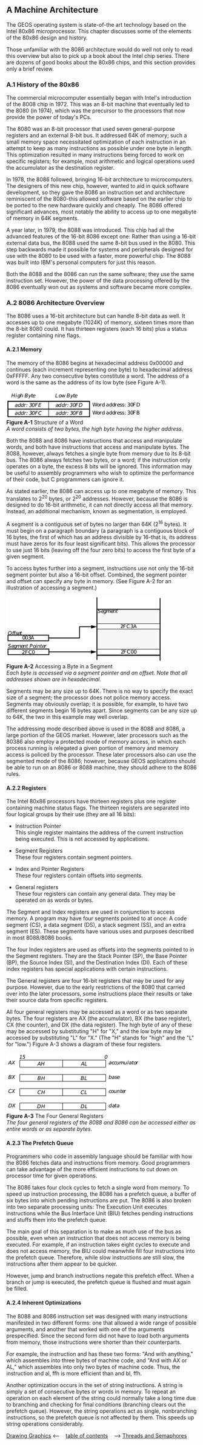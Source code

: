 ## A Machine Architecture

The GEOS operating system is state-of-the art technology based on the 
Intel 80x86 microprocessor. This chapter discusses some of the elements of 
the 80x86 design and history.

Those unfamiliar with the 8086 architecture would do well not only to read 
this overview but also to pick up a book about the Intel chip series. There 
are dozens of good books about the 80x86 chips, and this section provides 
only a brief review.

### A.1 History of the 80x86

The commercial microcomputer essentially began with Intel's introduction 
of the 8008 chip in 1972. This was an 8-bit machine that eventually led to 
the 8080 (in 1974), which was the precursor to the processors that now 
provide the power of today's PCs.

The 8080 was an 8-bit processor that used seven general-purpose registers 
and an external 8-bit bus. It addressed 64K of memory; such a small 
memory space necessitated optimization of each instruction in an attempt 
to keep as many instructions as possible under one byte in length. This 
optimization resulted in many instructions being forced to work on specific 
registers; for example, most arithmetic and logical operations used the 
accumulator as the destination register.

In 1978, the 8086 followed, bringing 16-bit architecture to microcomputers. 
The designers of this new chip, however, wanted to aid in quick software 
development, so they gave the 8086 an instruction set and architecture 
reminiscent of the 8080-this allowed software based on the earlier chip to 
be ported to the new hardware quickly and cheaply. The 8086 offered 
significant advances, most notably the ability to access up to one megabyte 
of memory in 64K segments.

A year later, in 1979, the 8088 was introduced. This chip had all the 
advanced features of the 16-bit 8086 except one: Rather than using a 16-bit 
external data bus, the 8088 used the same 8-bit bus used in the 8080. This 
step backwards made it possible for systems and peripherals designed for 
use with the 8080 to be used with a faster, more powerful chip. The 8088 
was built into IBM's personal computers for just this reason.

Both the 8088 and the 8086 can run the same software; they use the same 
instruction set. However, the power of the data processing offered by the 
8086 eventually won out as systems and software became more complex.

### A.2 8086 Architecture Overview

The 8086 uses a 16-bit architecture but can handle 8-bit data as well. It 
accesses up to one megabyte (1024K) of memory, sixteen times more than 
the 8-bit 8080 could. It has thirteen registers (each 16 bits) plus a status 
register containing nine flags.

#### A.2.1 Memory

The memory of the 8086 begins at hexadecimal address 0x00000 and 
continues (each increment representing one byte) to hexadecimal address 
0xFFFFF. Any two consecutive bytes constitute a word. The address of a 
word is the same as the address of its low byte (see Figure A-1).

![](Art/figure_a-1.png)  
**Figure A-1** Structure of a Word  
_A word consists of two bytes, the high byte having the higher address._

Both the 8088 and 8086 have instructions that access and manipulate 
words, and both have instructions that access and manipulate bytes. The 
8088, however, always fetches a single byte from memory due to its 8-bit 
bus. The 8086 always fetches two bytes, or a word; if the instruction only 
operates on a byte, the excess 8 bits will be ignored. This information may 
be useful to assembly programmers who wish to optimize the performance 
of their code, but C programmers can ignore it.

As stated earlier, the 8086 can access up to one megabyte of memory. This 
translates to 2<sup>20</sup> bytes, or 2<sup>20</sup> addresses. However, because the 8086 is 
designed to do 16-bit arithmetic, it can not directly access all that memory. 
Instead, an additional mechanism, known as segmentation, is employed.

A segment is a contiguous set of bytes no larger than 64K (2<sup>16</sup> bytes). It 
must begin on a paragraph boundary (a paragraph is a contiguous block of 
16 bytes, the first of which has an address divisible by 16-that is, its 
address must have zeros for its four least significant bits). This allows the 
processor to use just 16 bits (leaving off the four zero bits) to access the first 
byte of a given segment.

To access bytes further into a segment, instructions use not only the 16-bit 
segment pointer but also a 16-bit offset. Combined, the segment pointer 
and offset can specify any byte in memory. (See Figure A-2 for an 
illustration of accessing a segment.)

![](Art/figure_a-2.png)  
**Figure A-2** Accessing a Byte in a Segment  
_Each byte is accessed via a segment pointer and an offset. Note that all 
addresses shown are in hexadecimal._

Segments may be any size up to 64K. There is no way to specify the exact 
size of a segment; the processor does not police memory access. Segments 
may obviously overlap; it is possible, for example, to have two different 
segments begin 16 bytes apart. Since segments can be any size up to 64K, 
the two in this example may well overlap.

The addressing mode described above is used in the 8088 and 8086, a large 
portion of the GEOS market. However, later processors such as the 80386 
also employ a protected mode of memory access, in which each process 
running is relegated a given portion of memory and memory access is 
policed by the processor. These later processors also can use the segmented 
mode of the 8086; however, because GEOS applications should be able to 
run on an 8086 or 8088 machine, they should adhere to the 8086 rules.

#### A.2.2 Registers

The Intel 80x86 processors have thirteen registers plus one register 
containing machine status flags. The thirteen registers are separated into 
four logical groups by their use (they are all 16 bits):

+ Instruction Pointer  
This single register maintains the address of the current instruction 
being executed. This is not accessed by applications.

+ Segment Registers  
These four registers contain segment pointers.

+ Index and Pointer Registers  
These four registers contain offsets into segments.

+ General registers  
These four registers can contain any general data. They may be 
operated on as words or bytes.

The Segment and Index registers are used in conjunction to access memory. 
A program may have four segments pointed to at once: A code segment 
(CS), a data segment (DS), a stack segment (SS), and an extra segment (ES). 
These segments have various uses and purposes described in most 
8088/8086 books.

The four Index registers are used as offsets into the segments pointed to in 
the Segment registers. They are the Stack Pointer (SP), the Base Pointer 
(BP), the Source Index (SI), and the Destination Index (DI). Each of these 
index registers has special applications with certain instructions.

The General registers are four 16-bit registers that may be used for any 
purpose. However, due to the early restrictions of the 8080 that carried 
over into the later processors, some instructions place their results or take 
their source data from specific registers.

All four general registers may be accessed as a word or as two separate 
bytes. The four registers are AX (the accumulator), BX (the base register), 
CX (the counter), and DX (the data register). The high byte of any of these 
may be accessed by substituting "H" for "X," and the low byte may be 
accessed by substituting "L" for "X." (The "H" stands for "high" and the "L" 
for "low.") Figure A-3 shows a diagram of these four registers.

![](Art/figure_a-3.png)  
**Figure A-3** The Four General Registers  
_The four general registers of the 8088 and 8086 can be accessed either as entire 
words or as separate bytes._

#### A.2.3 The Prefetch Queue

Programmers who code in assembly language should be familiar with how 
the 8086 fetches data and instructions from memory. Good programmers 
can take advantage of the more efficient instructions to cut down on 
processor time for given operations.

The 8086 takes four clock cycles to fetch a single word from memory. To 
speed up instruction processing, the 8086 has a prefetch queue, a buffer of 
six bytes into which pending instructions are put. The 8086 is also broken 
into two separate processing units: The Execution Unit executes 
instructions while the Bus Interface Unit (BIU) fetches pending 
instructions and stuffs them into the prefetch queue.

The main goal of this separation is to make as much use of the bus as 
possible, even when an instruction that does not access memory is being 
executed. For example, if an instruction takes eight cycles to execute and 
does not access memory, the BIU could meanwhile fill four instructions into 
the prefetch queue. Therefore, while slow instructions are still slow, the 
instructions after them appear to be quicker.

However, jump and branch instructions negate this prefetch effect. When 
a branch or jump is executed, the prefetch queue is flushed and must again 
be filled.

#### A.2.4 Inherent Optimizations

The 8088 and 8086 instruction set was designed with many instructions 
manifested in two different forms: one that allowed a wide range of possible 
arguments, and another that worked with one of the arguments 
prespecified. Since the second form did not have to load both arguments 
from memory, those instructions were shorter than their counterparts.

For example, the instruction and has these two forms: "And with 
anything," which assembles into three bytes of machine code, and "And 
with AX or AL," which assembles into only two bytes of machine code. Thus, 
the instruction and al, ffh is more efficient than and bl, ffh.

Another optimization occurs in the set of string instructions. A string is 
simply a set of consecutive bytes or words in memory. To repeat an 
operation on each element of the string could normally take a long time due 
to branching and checking for final conditions (branching clears out the 
prefetch queue). However, the string operations act as single, 
nonbranching instructions, so the prefetch queue is not affected by them. 
This speeds up string operations considerably.

[Drawing Graphics](cshapes.md) <-- &nbsp;&nbsp; [table of contents](../concepts.md) &nbsp;&nbsp; --> [Threads and Semaphores](cmultit.md)
